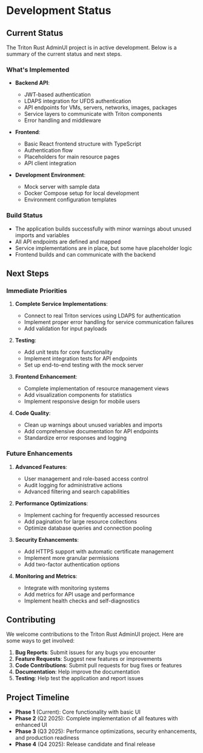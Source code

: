 # Development Status

## Current Status

The Triton Rust AdminUI project is in active development. Below is a summary of the current status and next steps.

### What's Implemented

- **Backend API**: 
  - JWT-based authentication
  - LDAPS integration for UFDS authentication
  - API endpoints for VMs, servers, networks, images, packages
  - Service layers to communicate with Triton components
  - Error handling and middleware

- **Frontend**:
  - Basic React frontend structure with TypeScript
  - Authentication flow
  - Placeholders for main resource pages
  - API client integration

- **Development Environment**:
  - Mock server with sample data
  - Docker Compose setup for local development
  - Environment configuration templates

### Build Status

- The application builds successfully with minor warnings about unused imports and variables
- All API endpoints are defined and mapped
- Service implementations are in place, but some have placeholder logic
- Frontend builds and can communicate with the backend

## Next Steps

### Immediate Priorities

1. **Complete Service Implementations**:
   - Connect to real Triton services using LDAPS for authentication
   - Implement proper error handling for service communication failures
   - Add validation for input payloads

2. **Testing**:
   - Add unit tests for core functionality
   - Implement integration tests for API endpoints
   - Set up end-to-end testing with the mock server

3. **Frontend Enhancement**:
   - Complete implementation of resource management views
   - Add visualization components for statistics
   - Implement responsive design for mobile users

4. **Code Quality**:
   - Clean up warnings about unused variables and imports
   - Add comprehensive documentation for API endpoints
   - Standardize error responses and logging

### Future Enhancements

1. **Advanced Features**:
   - User management and role-based access control
   - Audit logging for administrative actions
   - Advanced filtering and search capabilities

2. **Performance Optimizations**:
   - Implement caching for frequently accessed resources
   - Add pagination for large resource collections
   - Optimize database queries and connection pooling

3. **Security Enhancements**:
   - Add HTTPS support with automatic certificate management
   - Implement more granular permissions
   - Add two-factor authentication options

4. **Monitoring and Metrics**:
   - Integrate with monitoring systems
   - Add metrics for API usage and performance
   - Implement health checks and self-diagnostics

## Contributing

We welcome contributions to the Triton Rust AdminUI project. Here are some ways to get involved:

1. **Bug Reports**: Submit issues for any bugs you encounter
2. **Feature Requests**: Suggest new features or improvements
3. **Code Contributions**: Submit pull requests for bug fixes or features
4. **Documentation**: Help improve the documentation
5. **Testing**: Help test the application and report issues

## Project Timeline

- **Phase 1** (Current): Core functionality with basic UI
- **Phase 2** (Q2 2025): Complete implementation of all features with enhanced UI
- **Phase 3** (Q3 2025): Performance optimizations, security enhancements, and production readiness
- **Phase 4** (Q4 2025): Release candidate and final release